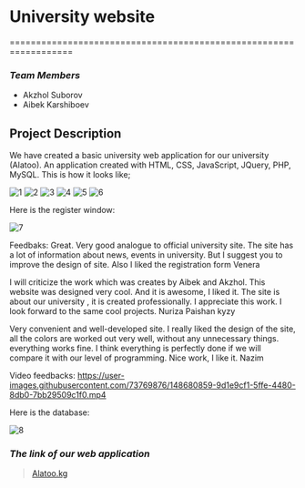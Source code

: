 # University website
==================================================================

### *Team Members*

- Akzhol Suborov
- Aibek Karshiboev

## Project Description

We have created a basic university web application for our university (Alatoo). An application created with HTML, CSS, JavaScript, JQuery, PHP, MySQL. This is how it looks like;

![1](https://user-images.githubusercontent.com/73769876/148434534-1425bb6e-c18c-4f88-82d4-c01cfadad983.png)
![2](https://user-images.githubusercontent.com/64955154/103049171-2bbdec00-45bb-11eb-8b6b-db2806b224a3.PNG)
![3](https://user-images.githubusercontent.com/64955154/103049235-63c52f00-45bb-11eb-8f8f-0e1d09bbd1ae.PNG)
![4](https://user-images.githubusercontent.com/64955154/103049269-848d8480-45bb-11eb-9036-73efe884cb67.PNG)
![5](https://user-images.githubusercontent.com/64955154/103049283-92430a00-45bb-11eb-951c-2b0537b1c607.PNG)
![6](https://user-images.githubusercontent.com/64955154/103049309-a8e96100-45bb-11eb-9958-6bf2c5c10b8e.PNG)

Here is the register window:

![7](https://user-images.githubusercontent.com/64955154/103049393-dafac300-45bb-11eb-8466-eabf48c7c2b9.PNG)

Feedbaks:
Great. Very good analogue to official university site. The site has a lot of information about news, events in university. But I suggest you to improve the design of site. Also I liked the registration form 
Venera

I will criticize the work which was creates by Aibek and Akzhol. This website was designed very cool. And it is awesome, I liked it. The site is about our university , it is created professionally.  I appreciate this work. I look forward to the same cool projects.
Nuriza Paishan kyzy

Very convenient and well-developed site.  I really liked the design of the site, all the colors are worked out very well, without any unnecessary things.  everything works fine.  I think everything is perfectly done if we will compare it with our level of programming.  Nice work, I like it.
Nazim

Video feedbacks:
https://user-images.githubusercontent.com/73769876/148680859-9d1e9cf1-5ffe-4480-8db0-7bb29509c1f0.mp4


Here is the database:

![8]()

### ***The link of our web application***


> [Alatoo.kg]()
